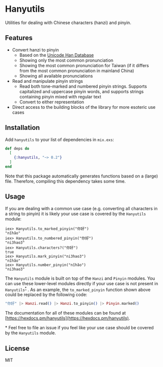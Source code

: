 # Hanyutils

Utilities for dealing with Chinese characters (hanzi) and pinyin.

## Features

- Convert hanzi to pinyin
  - Based on the [Unicode Han Database](http://www.unicode.org/reports/tr38/tr38-27.html)
  - Showing only the most common pronunciation
  - Showing the most common pronunciation for Taiwan (if it differs from the
  most common pronunciation in mainland China)
  - Showing all available pronunciations
- Read and manipulate pinyin strings
  - Read both tone-marked and numbered pinyin strings. Supports capitalized and
  uppercase pinyin words, and supports strings containing pinyin mixed with
  regular text
  - Convert to either representation
- Direct access to the building blocks of the library for more esoteric use cases

## Installation

Add `hanyutils` to your list of dependencies in `mix.exs`:

```elixir
def deps do
  [
    {:hanyutils, "~> 0.2"}
  ]
end
```

Note that this package automatically generates functions based on a (large)
file.
Therefore, compiling this dependency takes some time.

## Usage

If you are dealing with a common use case (e.g. converting all characters in a
string to pinyin) it is likely your use case is covered by the `Hanyutils`
module:

```
iex> Hanyutils.to_marked_pinyin("你好")
"nǐhǎo"
iex> Hanyutils.to_numbered_pinyin("你好")
"ni3hao3"
iex> Hanyutils.characters?("你好")
true
iex> Hanyutils.mark_pinyin("ni3hao3")
"nǐhǎo"
iex> Hanyutils.number_pinyin("nǐhǎo")
"ni3hao3"
```

The `Hanyutils` module is built on top of the `Hanzi` and `Pinyin` modules.
You can use these lower-level modules directly if your use case is not present
in `Hanyutils`<sup>[*](#usecasefn)</sup> . As an example, the `to_marked_pinyin` function shown above could
be replaced by the following code:

```elixir
"你好" |> Hanzi.read() |> Hanzi.to_pinyin() |> Pinyin.marked()
```

The documentation for all of these modules can be found at [https://hexdocs.pm/hanyutils](https://hexdocs.pm/hanyutils).

<a name="usecasefn">*</a> Feel free to file an issue if you feel like your use case should be covered by the `Hanyutils` module.

## License

MIT
